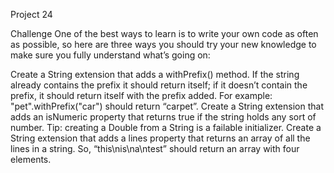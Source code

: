 Project 24 


Challenge
One of the best ways to learn is to write your own code as often as possible, so here are three ways you should try your new knowledge to make sure you fully understand what’s going on:

Create a String extension that adds a withPrefix() method. If the string already contains the prefix it should return itself; if it doesn’t contain the prefix, it should return itself with the prefix added. For example: "pet".withPrefix("car") should return “carpet”.
Create a String extension that adds an isNumeric property that returns true if the string holds any sort of number. Tip: creating a Double from a String is a failable initializer.
Create a String extension that adds a lines property that returns an array of all the lines in a string. So, “this\nis\na\ntest” should return an array with four elements.
